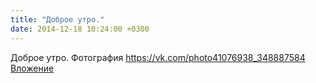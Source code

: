```yaml
---
title: "Доброе утро."
date: 2014-12-18 10:24:00 +0300
---
```


Доброе утро.
Фотография
<a class="vk-attach" href="https://vk.com/photo41076938_348887584">https://vk.com/photo41076938_348887584</a>
<a class="vk-attach" href="https://vk.com/photo41076938_348887584">Вложение</a>
